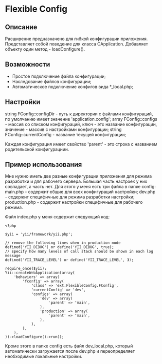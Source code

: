 # Flexible Config

## Описание

Расширение предназначено для гибкой конфигурации приложения.
Представляет собой поведение для класса CApplication. Добавляет объекту один метод - loadConfigure().

## Возможности

* Простое подключение файла конфигурации;
* Наследование файлов конфигурации;
* Автоматическое подключение конфигов вида *_local.php;

## Настройки

string FConfig::configDir - путь к директории с файлами конфигураций, по умолчанию имеет значение 'application.config';
array FConfig::configs - массив со списком конфигураций, ключ - это название конфигурации, значение - массив с настройками конфигурации;
string FConfig::currentConfig - название текущей конфигурации;

Каждая конфигурация имеет свойство 'parent' - это строка с названием родительской конфигурациии.

## Пример использования

Мне нужно иметь две разные конфигурации приложения для режима разработки и для рабочего сервера. Большая часть настроек у них совпадает, а часть нет.
Для этого у меня есть три файла в папке config: main.php - содержит общие для всех конфигураций настройки; dev.php - содержит специфичные для режима разработки настройки; production.php - содержит настройки специфичные для рабочего режима.

Файл index.php у меня содержит следующий код:

    <?php

    $yii = 'yii/framework/yii.php';

    // remove the following lines when in production mode
    defined('YII_DEBUG') or define('YII_DEBUG', true);
    // specify how many levels of call stack should be shown in each log message
    defined('YII_TRACE_LEVEL') or define('YII_TRACE_LEVEL', 3);

    require_once($yii);
    Yii::createWebApplication(array(
        'behaviors' => array(
            'fconfig' => array(
                'class' => 'ext.FlexibleConfig.FConfig',
                'currentConfig' => 'dev',
                'configs' => array(
                    'dev' => array(
                        'parent' => 'main',
                    ),
                    'production' => array(
                        'parent' => 'main',
                    ),
                ),
            ),
        ),
    ))->loadConfigure()->run();

Кроме этого в папке config есть файл dev_local.php, который автоматически загружается после dev.php и переопределяет необходимые локальные настройки.




